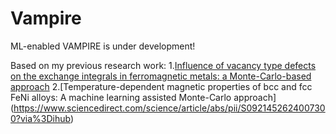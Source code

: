 Vampire
==============

ML-enabled VAMPIRE is under development!

Based on my previous research work: 
1.[Influence of vacancy type defects on the exchange integrals in ferromagnetic metals: a Monte-Carlo-based approach](https://iopscience.iop.org/article/10.1088/1402-4896/ad3505)
2.[Temperature-dependent magnetic properties of bcc and fcc FeNi alloys: A machine learning assisted Monte-Carlo approach] (https://www.sciencedirect.com/science/article/abs/pii/S0921452624007300?via%3Dihub)
